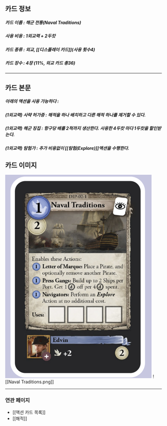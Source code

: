 ## 카드 정보
##### 카드 이름 : 해군 전통(Naval Traditions)
##### 사용 비용 : 1외교력 + 2두캇
##### 카드 종류 : 외교, [[디스플레이 카드]](사용 횟수4)
##### 카드 장수 : 4장 (11%, 외교 카드 총36)
---
## 카드 본문
##### 아래의 액션을 사용 가능하다 : 
##### (1외교력) 사략 허가증 : 해적을 하나 배치하고 다른 해적 하나를 제거할 수 있다.
##### (1외교력) 해군 징집 : 항구당 배를 2척까지 생산한다. 사용한 4두캇 마다 1두캇을 할인받는다.
##### (1외교력) 탐험가 : 추가 비용없이 [[탐험(Explore)]]액션을 수행한다.
## 카드 이미지
<img src="\Assets\Naval Traditions.png"/>
![[Naval Traditions.png]]

--- 
### 연관 페이지
- [[액션 카드 목록]]
- [[해적]]
